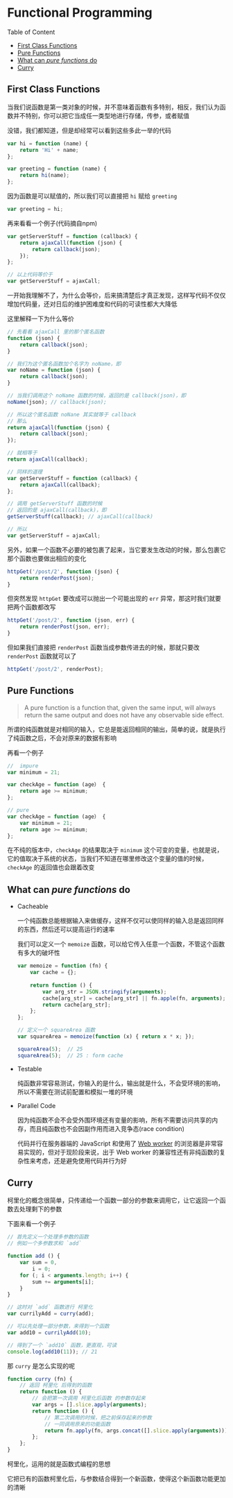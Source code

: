 # Functional Programming

Table of Content

- [First Class Functions](#first-class-functions)
- [Pure	Functions](#pure-functions)
- [What can *pure functions* do](#what-can-pure-functions-do)
- [Curry](#curry)

## First Class Functions

当我们说函数是第一类对象的时候，并不意味着函数有多特别，相反，我们认为函数并不特别，你可以把它当成任一类型地进行存储，传参，或者赋值

没错，我们都知道，但是却经常可以看到这些多此一举的代码

```javascript
var hi = function (name) {
    return 'Hi' + name;
};

var greeting = function (name) {
    return hi(name);
};
```

因为函数是可以赋值的，所以我们可以直接把 `hi` 赋给 `greeting`

```javascript
var greeting = hi;
```

再来看看一个例子(代码摘自npm)

```javascript
var getServerStuff = function (callback) {
    return ajaxCall(function (json) {
        return callback(json);
    });
};

// 以上代码等价于
var getServerStuff = ajaxCall;
```

一开始我理解不了，为什么会等价，后来搞清楚后才真正发现，这样写代码不仅仅增加代码量，还对日后的维护困难度和代码的可读性都大大降低

这里解释一下为什么等价

```javascript
// 先看看 ajaxCall 里的那个匿名函数
function (json) {
    return callback(json);
}

// 我们为这个匿名函数加个名字为 noName，即
var noName = function (json) {
    return callback(json);
}

// 当我们调用这个 noName 函数的时候，返回的是 callback(json)，即
noName(json); // callback(json);

// 所以这个匿名函数 noNane 其实就等于 callback
// 那么
return ajaxCall(function (json) {
    return callback(json);
});

// 就相等于
return ajaxCall(callback);

// 同样的道理
var getServerStuff = function (callback) {
    return ajaxCall(callback);
};

// 调用 getServerStuff 函数的时候
// 返回的是 ajaxCall(callback)，即
getServerStuff(callback); // ajaxCall(callback)

// 所以
var getServerStuff = ajaxCall;
```

另外，如果一个函数不必要的被包裹了起来，当它要发生改动的时候，那么包裹它那个函数也要做出相应的变化

```javascript
httpGet('/post/2', function (json) {
    return renderPost(json);
}
```

但突然发现 `httpGet` 要改成可以抛出一个可能出现的 `err` 异常，那这时我们就要把两个函数都改写

```javascript
httpGet('/post/2', function (json, err) {
    return renderPost(json, err);
}
```

但如果我们直接把 `renderPost` 函数当成参数传进去的时候，那就只要改 `renderPost` 函数就可以了

```javascript
httpGet('/post/2', renderPost);
```

## Pure Functions

> A	pure function is a function that, given the same input, will always return the same output and does not have any observable side effect.

所谓的纯函数就是对相同的输入，它总是能返回相同的输出，简单的说，就是执行了纯函数之后，不会对原来的数据有影响

再看一个例子

```javascript
//	impure
var minimum = 21;

var checkAge = function (age） {
    return age >= minimum;
};

// pure
var checkAge = function (age） {
    var minimum = 21;
    return age >= minimum;
};
```

在不纯的版本中，`checkAge` 的结果取决于 `minimum` 这个可变的变量，也就是说，它的值取决于系统的状态，当我们不知道在哪里修改这个变量的值的时候，`checkAge` 的返回值也会跟着改变

## What can *pure functions* do

- Cacheable

    一个纯函数总能根据输入来做缓存，这样不仅可以使同样的输入总是返回同样的东西，然后还可以提高运行的速率
    
    我们可以定义一个 `memoize` 函数，可以给它传入任意一个函数，不管这个函数有多大的破坏性
    
    ```javascript
    var memoize = function (fn) {
        var cache = {};
        
        return function () {
            var arg_str = JSON.stringify(arguments);
            cache[arg_str] = cache[arg_str] || fn.apple(fn, arguments);
            return cache[arg_str];
        };
    };
    
    // 定义一个 squareArea 函数
    var squareArea = memoize(function (x) { return x * x; });
    
    squareArea(5);  // 25
    squareArea(5);  // 25 : form cache
    ```
    
- Testable

    纯函数非常容易测试，你输入的是什么，输出就是什么，不会受环境的影响，所以不需要在测试前配置和模拟一堆的环境
    
- Parallel Code

    因为纯函数不会不会受外围环境还有变量的影响，所有不需要访问共享的内存，而且纯函数也不会因副作用而进入竞争态(race condition)
    
    代码并行在服务器端的 JavaScript 和使用了 [Web worker](#web-worker) 的浏览器是非常容易实现的，但对于现阶段来说，出于 Web worker 的兼容性还有非纯函数的复杂性来考虑，还是避免使用代码并行为好
    
## Curry

柯里化的概念很简单，只传递给一个函数一部分的参数来调用它，让它返回一个函数去处理剩下的参数

下面来看一个例子

```javascript
// 首先定义一个处理多参数的函数 
// 例如一个多参数求和 `add`

function add () {
    var sum = 0,
        i = 0;
    for (; i < arguments.length; i++) {
        sum += arguments[i];
    }
}

// 这时对 `add` 函数进行 柯里化
var currilyAdd = curry(add);

// 可以先处理一部分参数，来得到一个函数
var add10 = currilyAdd(10);

// 得到了一个 `add10` 函数，更直观，可读
console.log(add10(11)); // 21
```

那 `curry` 是怎么实现的呢

```javascript
function curry (fn) {
    // 返回 柯里化 后得到的函数
    return function () {
        // 会把第一次调用 柯里化后函数 的参数存起来
        var args = [].slice.apply(arguments);
        return function () {
            // 第二次调用的时候，把之前保存起来的参数
            // 一同调用原来的功能函数
            return fn.apply(fn, args.concat([].slice.apply(arguments)));
        };
    };
}
```

柯里化，运用的就是函数式编程的思想

它把已有的函数柯里化后，与参数结合得到一个新函数，使得这个新函数功能更加的清晰